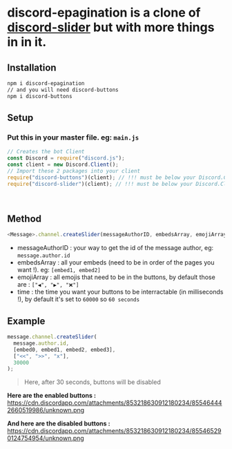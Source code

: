 # discord-epagination is a clone of [discord-slider](https://www.npmjs.com/package/discord-slider) but with more things in in it.

## Installation

```sh
npm i discord-epagination
// and you will need discord-buttons
npm i discord-buttons
```

## Setup

### Put this in your master file. eg: `main.js`

```js
// Creates the bot Client
const Discord = require("discord.js");
const client = new Discord.Client();
// Import these 2 packages into your client
require("discord-buttons")(client); // !!! must be below your Discord.Client()
require("discord-slider")(client); // !!! must be below your Discord.Client()
```

<br />

## Method

```js
<Message>.channel.createSlider(messageAuthorID, embedsArray, emojiArray, time)
```

- messageAuthorID : your way to get the id of the message author, eg: `message.author.id`
- embedsArray : all your embeds (need to be in order of the pages you want !). eg: `[embed1, embed2]`
- emojiArray : all emojis that need to be in the buttons, by default those are : `["◀️", "▶️", "❌"]`
- time : the time you want your buttons to be interractable (in milliseconds !), by default it's set to `60000` so `60 seconds`

## Example

```js
message.channel.createSlider(
  message.author.id,
  [embed0, embed1, embed2, embed3],
  ["<<", ">>", "x"],
  30000
);
```

> Here, after 30 seconds, buttons will be disabled

**Here are the enabled buttons :**
https://cdn.discordapp.com/attachments/853218630912180234/855464442660519986/unknown.png

**And here are the disabled buttons :**
https://cdn.discordapp.com/attachments/853218630912180234/855465290124754954/unknown.png
